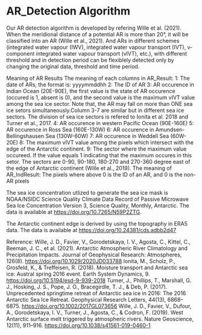 # AR_Detection Algorithm
Our AR detection algorithm is developed by refering Wille et al. (2021). When the meridional distance of a potential AR is more than 20°,
it will be classified into an AR (Wille et al., 2021). And ARs in different schemes (integrated water vapour (IWV), 
integrated water vapour transport (IVT), v-component integrated water vapour transport (vIVT), etc.), with 
different threshold and in detection period can be flexiblely detected only by changing the original data, 
threshold and time period.

Meaning of AR Results
The meaning of each columns in AR_Result:
	1: The date of ARs, the format is: yyyymmddhh
	2: The ID of AR
	3: AR occurence in Indian Ocean (20E-90E), the first value is the state of AR occurence (occured is 1, absent is 0), 
	and the second value is the maximum vIVT value among the sea ice sector. Note that, the AR may fall on 
	more than ONE sea ice setors simultaneously.Column 3-7 are similar but in different sea ice sectors. The division
	of sea ice sectors is refered to Ionita et al. 2018 and Turner et al., 2017.
	4: AR occurence in western Pacific Ocean (90E-160E)
	5: AR occurence in Ross Sea (160E-130W)
	6: AR occurence in Amundsen-Bellingshausen Sea (130W-60W)
	7: AR occurence in Weddell Sea (60W-20E)
	8: The maximum vIVT value among the pixels which intersect with the edge
	of the Antarctic continent.
	9: The sector where the maximum value occureed. If the value equals 1
	indicating that the maximum occures in this setor. The sectors are 0-90,
	90-180, 180-270 and 270-360 degree east of the edge of Antarctic continent (Wille et al., 2019). 
The meaning of AR_IndResult:
	The pixels where above 0 is the ID of an AR, and 0 is the non-AR pixels

The sea ice concentration utlized to generate the sea ice mask is NOAA/NSIDC Science Quality Climate Data Record of 
Passive Microwave Sea Ice Concentration Version 3, Science Quality, Monthly, Antarctic. 
The data is available at https://doi.org/10.7265/N59P2ZTG.

The Antarctic continent edge is derived by using the topography in ERA5 data. 
The data is available at https://doi.org/10.24381/cds.adbb2d47

Reference:
Wille, J. D., Favier, V., Gorodetskaya, I. V., Agosta, C., Kittel, C., Beeman, J. C., et al. (2021). 
	Antarctic Atmospheric River Climatology and Precipitation Impacts. 
	Journal of Geophysical Research: Atmospheres, 126(8). https://doi.org/10.1029/2020JD033788
Ionita, M., Scholz, P., Grosfeld, K., & Treffeisen, R. (2018). 
	Moisture transport and Antarctic sea ice: Austral spring 2016 event. 
	Earth System Dynamics, 9. https://doi.org/10.5194/esd-9-939-2018
Turner, J., Phillips, T., Marshall, G. J., Hosking, J. S., Pope, J. O., Bracegirdle, T. J., & Deb, P. (2017). 
	Unprecedented springtime retreat of Antarctic sea ice in 2016: The 2016 Antarctic Sea Ice Retreat. 
	Geophysical Research Letters, 44(13), 6868–6875. https://doi.org/10.1002/2017GL073656
Wille, J. D., Favier, V., Dufour, A., Gorodetskaya, I. V., Turner, J., Agosta, C., & Codron, F. (2019). 
	West Antarctic surface melt triggered by atmospheric rivers. 
	Nature Geoscience, 12(11), 911–916. https://doi.org/10.1038/s41561-019-0460-1
